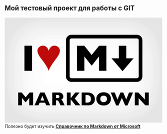 ## Мой тестовый проект для работы с GIT

![I love Markdown!](/images/ILMarkdown.png)
Полезно будет изучить [**Справочник по Markdown от Microsoft**](https://docs.microsoft.com/ru-ru/contribute/markdown-reference)

